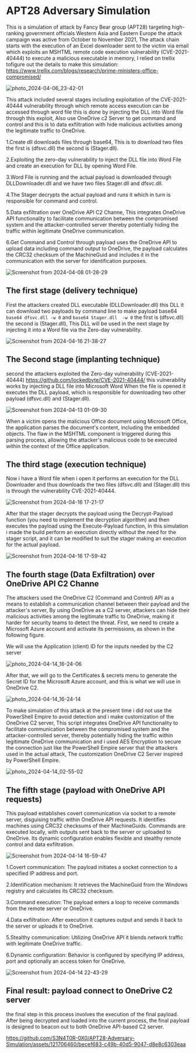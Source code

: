 # APT28 Adversary Simulation
This is a simulation of attack by Fancy Bear group (APT28) targeting high-ranking government officials Western Asia and Eastern Europe
the attack campaign was active from October to November 2021, The attack chain starts with the execution of an Excel downloader sent 
to the victim via email which exploits an MSHTML remote code execution vulnerability (CVE-2021-40444) to execute a malicious executable
in memory, I relied on trellix tofigure out the details to make this simulation: https://www.trellix.com/blogs/research/prime-ministers-office-compromised/


![photo_2024-04-06_23-42-01](https://github.com/S3N4T0R-0X0/APT28-Adversary-Simulation/assets/121706460/bd9e3d64-a453-4aaf-9653-255a0cf4fe68)

This attack included several stages including exploitation of the CVE-2021-40444 vulnerability through which remote access execution can be accessed through word file this is done by injecting the DLL into Word file through this exploit, Also use OneDrive c2 Server to get command and control and this is to data exfiltration with hide malicious activities among the legitimate traffic to OneDrive.


1.Create dll downloads files through base64, This is to download two files the first is (dfsvc.dll) the second is (Stager.dll).

2.Exploiting the zero-day vulnerability to inject the DLL file into Word File and create an execution for DLL by opening Word File.

3.Word File is running and the actual payload is downloaded through DLLDownloader.dll and we have two files Stager.dll and dfsvc.dll.


4.The Stager decrypts the actual payload and runs it which in turn is responsible for command and control.

5.Data exfiltration over OneDrive API C2 Channe, This integrates OneDrive API functionality to facilitate communication between the compromised system and the attacker-controlled server thereby potentially hiding the traffic within legitimate OneDrive communication.

6.Get Command and Control through payload uses the OneDrive API to upload data including command output to OneDrive, the payload calculates the CRC32 checksum of the MachineGuid and includes it in the communication with the server for identification purposes.


![Screenshot from 2024-04-08 01-28-29](https://github.com/S3N4T0R-0X0/APT28-Adversary-Simulation/assets/121706460/d6d418db-2d9a-4e4c-94fb-74596207d95a)

## The first stage (delivery technique)

First the attackers created DLL executable (DLLDownloader.dll) this DLL it can download two payloads by command line to make payload base64 
`base64 dfsvc.dll -w 0` and `base64 Stager.dll  -w 0` the first is (dfsvc.dll) the second is (Stager.dll), This DLL will be used in the next stage by injecting it into a Word file via the Zero-day vulnerability.


![Screenshot from 2024-04-16 21-38-27](https://github.com/S3N4T0R-0X0/APT28-Adversary-Simulation/assets/121706460/d4fdc9a2-5268-42cf-98b0-4e8aff660ac6)

## The Second stage (implanting technique)

second the attackers exploited the Zero-day vulnerability (CVE-2021-40444) https://github.com/lockedbyte/CVE-2021-40444/
this vulnerability works by injecting a DLL file into Microsoft Word When the file is opened it executes the DLL payload, which is responsible for downloading two other payload (dfsvc.dll) and (Stager.dll).

![Screenshot from 2024-04-13 01-09-30](https://github.com/S3N4T0R-0X0/APT28-Adversary-Simulation/assets/121706460/e03bfa09-ed13-4ddc-bf41-64d97187099b)

When a victim opens the malicious Office document using Microsoft Office, the application parses the document's content, including the embedded objects. The flaw in the MSHTML component is triggered during this parsing process, allowing the attacker's malicious code to be executed within the context of the Office application.

## The third stage (execution technique)

Now i have a Word file when i open it performs an execution for the DLL Downloader and thus downloads the two files (dfsvc.dll) and (Stager.dll) this is through the  vulnerability CVE-2021-40444.

![Screenshot from 2024-04-16 17-21-17](https://github.com/S3N4T0R-0X0/APT28-Adversary-Simulation/assets/121706460/b496b5a9-28e9-49f1-a5c7-8324913cbf2f)

After that the stager decrypts the payload using the Decrypt-Payload function (you need to implement the decryption algorithm) and then executes the payload using the Execute-Payload function, In this simulation i made the build perform an execution directly without the need for the stager script, and it can be modified to suit the stager making an execution for the actual payload.


![Screenshot from 2024-04-16 17-59-42](https://github.com/S3N4T0R-0X0/APT28-Adversary-Simulation/assets/121706460/30729f3f-d294-4ccc-82c3-7f1821f792df)

## The fourth stage (Data Exfiltration) over OneDrive API C2 Channe

The attackers used the OneDrive C2 (Command and Control) API as a means to establish a communication channel between their payload and the attacker's server, 
By using OneDrive as a C2 server, attackers can hide their malicious activities among the legitimate traffic to OneDrive, making it harder for security teams to detect the threat. First, we need to create a Microsoft Azure account and activate its permissions, as shown in the following figure.

We will use the Application (client) ID for the inputs needed by the C2 server

![photo_2024-04-14_16-24-06](https://github.com/S3N4T0R-0X0/APT28-Adversary-Simulation/assets/121706460/6e73395a-2221-411b-ab4a-e6c23f2b2897)

After that, we will go to the Certificates & secrets menu to generate the Secret ID for the Microsoft Azure account, and this is what we will use in OneDrive C2.

![photo_2024-04-14_16-24-14](https://github.com/S3N4T0R-0X0/APT28-Adversary-Simulation/assets/121706460/fec5b59d-57ed-47f4-b640-d06782d8c16b)

To make simulation of this attack at the present time i did not use the PowerShell Empire to avoid detection and i make customization of the OneDrive C2 server,
This script integrates OneDrive API functionality to facilitate communication between the compromised system and the attacker-controlled server, thereby potentially hiding the traffic within legitimate OneDrive communication and i used AES Encryption to secure the connection just like the PowerShell Empire  server that the attackers used in the actual attack, The customization OneDrive C2 Server inspired by PowerShell Empire.

![photo_2024-04-14_02-55-02](https://github.com/S3N4T0R-0X0/APT28-Adversary-Simulation/assets/121706460/0e4a4178-053b-493d-90b2-f0988d80f5da)

## The fifth stage (payload with OneDrive API requests)

This payload establishes covert communication via socket to a remote server, disguising traffic within OneDrive API requests. It identifies machines using CRC32 checksums of their MachineGuids. Commands are executed locally, with outputs sent back to the server or uploaded to OneDrive. Its dynamic configuration enables flexible and stealthy remote control and data exfiltration.

![Screenshot from 2024-04-14 16-59-47](https://github.com/S3N4T0R-0X0/APT28-Adversary-Simulation/assets/121706460/b784cfdd-e83e-41b3-857b-23e56396312d)


1.Covert communication: The payload initiates a socket connection to a specified IP address and port.
  
2.Identification mechanism: It retrieves the MachineGuid from the Windows registry and calculates its CRC32 checksum.

3.Command execution: The payload enters a loop to receive commands from the remote server or OneDrive.

4.Data exfiltration: After execution it captures output and sends it back to the server or uploads it to OneDrive.

5.Stealthy communication: Utilizing OneDrive API it blends network traffic with legitimate OneDrive traffic.

6.Dynamic configuration: Behavior is configured by specifying IP address, port and optionally an access token for OneDrive.


![Screenshot from 2024-04-14 22-43-29](https://github.com/S3N4T0R-0X0/APT28-Adversary-Simulation/assets/121706460/b2eda097-d7f7-48ab-823d-f720badf69f1)

## Final result: payload connect to OneDrive C2 server

the final step in this process involves the execution of the final payload. After being decrypted and loaded into the current process, the final payload is designed to beacon out to both OneDrive API-based C2 server.




https://github.com/S3N4T0R-0X0/APT28-Adversary-Simulation/assets/121706460/becef683-c49b-40d5-9047-d8e8c6303eaa





